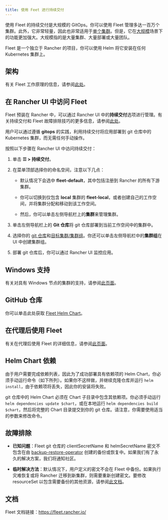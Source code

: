 ```yaml
---
title: 使用 Feet 进行持续交付
---
```


使用 Fleet 的持续交付是大规模的 GitOps。你可以使用 Fleet 管理多达一百万个集群。此外，它非常轻量，因此也非常适用于[单个集群](https://fleet.rancher.io/single-cluster-install/)。但是，它在[大规模](https://fleet.rancher.io/multi-cluster-install/)场景下的功能更加强大。大规模指的是大量集群、大量部署或大量团队。

Fleet 是一个独立于 Rancher 的项目，你可以使用 Helm 将它安装在任何 Kubernetes 集群上。


## 架构

有关 Fleet 工作原理的信息，请参阅[此处](../integrations-in-rancher/fleet-gitops-at-scale/architecture.md)。

## 在 Rancher UI 中访问 Fleet

Fleet 预装在 Rancher 中，可以通过 Rancher UI 中的**持续交付**选项进行管理。有关持续交付和 Fleet 故障排除技巧的更多信息，请参阅[此处](https://fleet.rancher.io/troubleshooting/)。

用户可以通过遵循 **gitops** 的实践，利用持续交付将应用部署到 git 仓库中的 Kubernetes 集群，而无需任何手动操作。

按照以下步骤在 Rancher UI 中访问持续交付：

1. 单击 **☰ > 持续交付**。

1. 在菜单顶部选择你的命名空间，注意以下几点：

   - 默认情况下会选中 **fleet-default**，其中包括注册到 Rancher 的所有下游集群。

   - 你可以切换到仅包含 **local** 集群的 **fleet-local**，或者创建自己的工作空间，并将集群分配和移动到该工作空间。

   - 然后，你可以单击左侧导航栏上的**集群**来管理集群。

1. 单击左侧导航栏上的 **Git 仓库**将 git 仓库部署到当前工作空间中的集群中。

1. 选择你的 [git 仓库](https://fleet.rancher.io/gitrepo-add/)和[目标集群/集群组](https://fleet.rancher.io/gitrepo-targets)。你还可以单击左侧导航栏中的**集群组**在 UI 中创建集群组。

1. 部署 git 仓库后，你可以通过 Rancher UI 监控应用。

## Windows 支持

有关对具有 Windows 节点的集群的支持，请参阅[此页面](../integrations-in-rancher/fleet-gitops-at-scale/windows-support.md)。

## GitHub 仓库

你可以单击此处获取 [Fleet Helm Chart](https://github.com/rancher/fleet/releases/tag/v0.3.10)。

## 在代理后使用 Fleet

有关在代理后使用 Fleet 的详细信息，请参阅[此页面](../integrations-in-rancher/fleet-gitops-at-scale/use-fleet-behind-a-proxy.md)。

## Helm Chart 依赖

由于用户需要完成依赖列表，因此为了成功部署具有依赖项的 Helm Chart，你必须手动运行命令（如下所列）。如果你不这样做，并继续克隆仓库并运行 `helm install`，由于依赖项将丢失，因此你的安装将失败。

git 仓库中的 Helm Chart 必须在 Chart 子目录中包含其依赖项。你必须手动运行 `helm dependencies update $chart`，或在本地运行 `helm dependencies build $chart`，然后将完整的 Chart 目录提交到你的 git 仓库。请注意，你需要使用适当的参数来修改命令。

## 故障排除

- **已知问题**：Fleet git 仓库的 clientSecretName 和 helmSecretName 密文不包含在由 [backup-restore-operator](../how-to-guides/new-user-guides/backup-restore-and-disaster-recovery/back-up-rancher#1-安装-rancher-backup-operator) 创建的备份或恢复中。如果我们有了永久的解决方案，我们将通知社区。

- **临时解决方法**：默认情况下，用户定义的密文不会在 Fleet 中备份。如果执行灾难恢复或将 Rancher 迁移到新集群，则需要重新创建密文。要修改 resourceSet 以包含需要备份的其他资源，请参阅[此文档](https://github.com/rancher/backup-restore-operator#user-flow)。

## 文档

Fleet 文档链接：https://fleet.rancher.io/